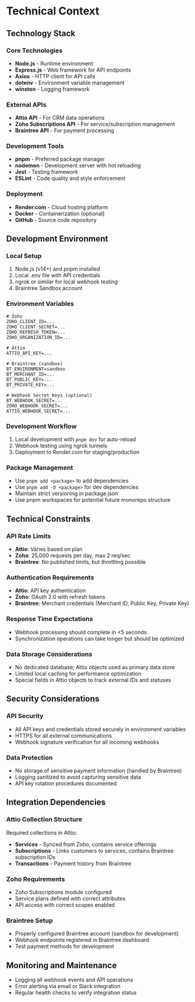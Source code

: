 # Technical Context

## Technology Stack

### Core Technologies

- **Node.js** - Runtime environment
- **Express.js** - Web framework for API endpoints
- **Axios** - HTTP client for API calls
- **dotenv** - Environment variable management
- **winston** - Logging framework

### External APIs

- **Attio API** - For CRM data operations
- **Zoho Subscriptions API** - For service/subscription management
- **Braintree API** - For payment processing

### Development Tools

- **pnpm** - Preferred package manager
- **nodemon** - Development server with hot reloading
- **Jest** - Testing framework
- **ESLint** - Code quality and style enforcement

### Deployment

- **Render.com** - Cloud hosting platform
- **Docker** - Containerization (optional)
- **GitHub** - Source code repository

## Development Environment

### Local Setup

1. Node.js (v14+) and pnpm installed
2. Local .env file with API credentials
3. ngrok or similar for local webhook testing
4. Braintree Sandbox account

### Environment Variables

```
# Zoho
ZOHO_CLIENT_ID=...
ZOHO_CLIENT_SECRET=...
ZOHO_REFRESH_TOKEN=...
ZOHO_ORGANIZATION_ID=...

# Attio
ATTIO_API_KEY=...

# Braintree (sandbox)
BT_ENVIRONMENT=sandbox
BT_MERCHANT_ID=...
BT_PUBLIC_KEY=...
BT_PRIVATE_KEY=...

# Webhook Secret Keys (optional)
BT_WEBHOOK_SECRET=...
ZOHO_WEBHOOK_SECRET=...
ATTIO_WEBHOOK_SECRET=...
```

### Development Workflow

1. Local development with `pnpm dev` for auto-reload
2. Webhook testing using ngrok tunnels
3. Deployment to Render.com for staging/production

### Package Management

- Use `pnpm add <package>` to add dependencies
- Use `pnpm add -D <package>` for dev dependencies
- Maintain strict versioning in package.json
- Use pnpm workspaces for potential future monorepo structure

## Technical Constraints

### API Rate Limits

- **Attio**: Varies based on plan
- **Zoho**: 25,000 requests per day, max 2 req/sec
- **Braintree**: No published limits, but throttling possible

### Authentication Requirements

- **Attio**: API key authentication
- **Zoho**: OAuth 2.0 with refresh tokens
- **Braintree**: Merchant credentials (Merchant ID, Public Key, Private Key)

### Response Time Expectations

- Webhook processing should complete in <5 seconds
- Synchronization operations can take longer but should be optimized

### Data Storage Considerations

- No dedicated database; Attio objects used as primary data store
- Limited local caching for performance optimization
- Special fields in Attio objects to track external IDs and statuses

## Security Considerations

### API Security

- All API keys and credentials stored securely in environment variables
- HTTPS for all external communications
- Webhook signature verification for all incoming webhooks

### Data Protection

- No storage of sensitive payment information (handled by Braintree)
- Logging sanitized to avoid capturing sensitive data
- API key rotation procedures documented

## Integration Dependencies

### Attio Collection Structure

Required collections in Attio:

- **Services** - Synced from Zoho, contains service offerings
- **Subscriptions** - Links customers to services, contains Braintree subscription IDs
- **Transactions** - Payment history from Braintree

### Zoho Requirements

- Zoho Subscriptions module configured
- Service plans defined with correct attributes
- API access with correct scopes enabled

### Braintree Setup

- Properly configured Braintree account (sandbox for development)
- Webhook endpoints registered in Braintree dashboard
- Test payment methods for development

## Monitoring and Maintenance

- Logging all webhook events and API operations
- Error alerting via email or Slack integration
- Regular health checks to verify integration status
